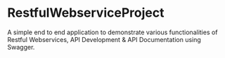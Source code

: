 # RestfulWebserviceProject

A simple end to end application to demonstrate various functionalities of Restful Webservices, API Development & API Documentation using Swagger. 

